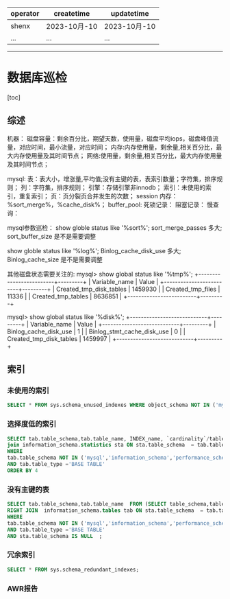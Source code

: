 | operator | createtime | updatetime |
| ---- | ---- | ---- |
| shenx | 2023-10月-10 | 2023-10月-10  |
| ... | ... | ... |
---
# 数据库巡检

[toc]

## 综述

机器：
磁盘容量：剩余百分比，期望天数，使用量，磁盘平均iops，磁盘峰值流量，对应时间，最小流量，对应时间；
内存:内存使用量，剩余量,相关百分比，最大内存使用量及其时间节点；
网络:使用量，剩余量,相关百分比，最大内存使用量及其时间节点；

mysql:
表：表大小，增涨量,平均值;没有主键的表，表索引数量；字符集，排序规则；
列：字符集，排序规则；
引擎：存储引擎非innodb；
索引：未使用的索引，重复索引；
页：页分裂页合并发生的次数；
session 内存：%sort_merge%，%cache_disk%；
buffer_pool:
死锁记录：
阻塞记录：
慢查询：




mysql参数巡检：
show globle status like '%sort%';
sort_merge_passes 多大; sort_buffer_size 是不是需要调整

show globle status like '%log%';
Binlog_cache_disk_use 多大; Binlog_cache_size 是不是需要调整

其他磁盘状态需要关注的:
mysql> show global status like '%tmp%';
+-------------------------+---------+
| Variable_name           | Value   |
+-------------------------+---------+
| Created_tmp_disk_tables | 1459930 |
| Created_tmp_files       | 11336   |
| Created_tmp_tables      | 8636851 |
+-------------------------+---------+

mysql> show global status like '%disk%';
+----------------------------+---------+
| Variable_name              | Value   |
+----------------------------+---------+
| Binlog_cache_disk_use      | 1       |
| Binlog_stmt_cache_disk_use | 0       |
| Created_tmp_disk_tables    | 1459997 |
+----------------------------+---------+

## 索引

### 未使用的索引

```sql
SELECT * FROM sys.schema_unused_indexes WHERE object_schema NOT IN ('mysql','information_schema','performance_schema','sys')
```

### 选择度低的索引

```sql
SELECT tab.table_schema,tab.table_name, INDEX_name, `cardinality`/table_rows  AS selected ,CARDINALITY, table_rows FROM  information_schema.tables tab
join information_schema.statistics sta ON sta.table_schema  = tab.table_schema  AND sta.table_name = tab.table_name 
WHERE 
tab.table_schema NOT IN ('mysql','information_schema','performance_schema','sys')
AND tab.table_type ='BASE TABLE'
ORDER BY 4  
```

### 没有主键的表

```sql
SELECT tab.table_schema,tab.table_name  FROM (SELECT table_schema,table_name from information_schema.statistics WHERE index_name ='PRIMARY') sta 
RIGHT JOIN  information_schema.tables tab ON sta.table_schema  = tab.table_schema  AND sta.table_name = tab.table_name 
WHERE 
tab.table_schema NOT IN ('mysql','information_schema','performance_schema','sys')
AND tab.table_type ='BASE TABLE'
AND sta.table_schema IS NULL  ;
```

### 冗余索引

```sql
SELECT * FROM sys.schema_redundant_indexes;
```

### AWR报告




